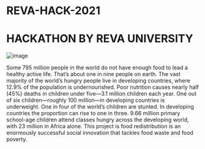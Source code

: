 # REVA-HACK-2021

# HACKATHON BY REVA UNIVERSITY 

![image](https://user-images.githubusercontent.com/90493668/151050465-cc8264bc-d6e5-415f-b588-961532b5e7cd.png)

Some 795 million people in the world do not have enough food to lead a healthy active life. That’s about one in nine people on earth. The vast majority of the world’s hungry people live in developing countries, where 12.9% of the population is undernourished. Poor nutrition causes nearly half (45%) deaths in children under five—3.1 million children each year. 
One out of six children—roughly 100 million—in developing countries is underweight. One in four of the world’s children are stunted. In developing countries the proportion can rise to one in three. 9.66 million primary school-age children attend classes hungry across the developing world, with 23 million in Africa alone.
This project is food redistribution is an enormously successful social innovation that tackles food waste and food poverty.

